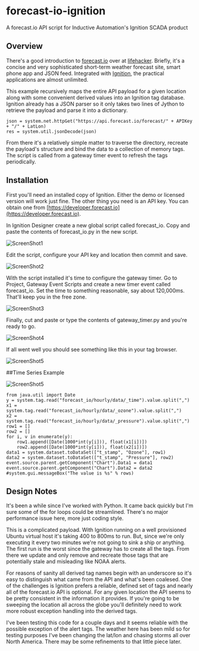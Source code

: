 # forecast-io-ignition
A forecast.io API script for Inductive Automation's Ignition SCADA product
## Overview
There's a good introduction to [forecast.io](http://forecast.io) over at [lifehacker](http://lifehacker.com/5992542/forecastio-delivers-a-useful-animated-weather-report-for-your-location-all-on-one-page). Briefly, it's a concise and very sophisticated short-term weather forecast site, smart phone app and JSON feed. Integrated with [Ignition](https://inductiveautomation.com/), the practical applications are almost unlimited.

This example recursively maps the entire API payload for a given location along with some convenient derived values into an Ignition tag database. Ignition already has a JSON parser so it only takes two lines of Jython to retrieve the payload and parse it into a dictionary.

```
json = system.net.httpGet("https://api.forecast.io/forecast/" + APIKey + "/" + LatLon)
res = system.util.jsonDecode(json)
```
From there it's a relatively simple matter to traverse the directory, recreate the payload's structure and bind the data to a collection of memory tags. The script is called from a gateway timer event to refresh the tags periodically.

## Installation
First you'll need an installed copy of Ignition. Either the demo or licensed version will work just fine. The other thing you need is an API key. You can obtain one from [https://developer.forecast.io](https://developer.forecast.io). 

In Ignition Designer create a new global script called forecast_io. Copy and paste the contents of forecast_io.py in the new script.

![ScreenShot1](/images/ScreenShot1.jpg)

Edit the script, configure your API key and location then commit and save. 

![ScreenShot2](/images/ScreenShot2.jpg)

With the script installed it's time to configure the gateway timer. Go to Project, Gateway Event Scripts and create a new timer event called forecast_io. Set the time to something reasonable, say about 120,000ms. That'll keep you in the free zone. 

![ScreenShot3](/images/ScreenShot3.jpg)

Finally, cut and paste or type the contents of gateway_timer.py and you're ready to go.

![ScreenShot4](/images/ScreenShot4.jpg)

If all went well you should see something like this in your tag browser.

![ScreenShot5](/images/ScreenShot5.jpg)

##Time Series Example

![ScreenShot5](/images/ScreenShot6.jpg)

```
from java.util import Date
y = system.tag.read("forecast_io/hourly/data/_time").value.split(",")
x1 = system.tag.read("forecast_io/hourly/data/_ozone").value.split(",")
x2 = system.tag.read("forecast_io/hourly/data/_pressure").value.split(",")
row1 = []
row2 = []
for i, v in enumerate(y):	
	row1.append([Date(1000*int(y[i])), float(x1[i])])
	row2.append([Date(1000*int(y[i])), float(x2[i])])
data1 = system.dataset.toDataSet(["t_stamp", "Ozone"], row1)	
data2 = system.dataset.toDataSet(["t_stamp", "Pressure"], row2)	
event.source.parent.getComponent("Chart").Data1 = data1
event.source.parent.getComponent("Chart").Data2 = data2
#system.gui.messageBox("The value is %s" % rows)
```

## Design Notes
It's been a while since I've worked with Python. It came back quickly but I'm sure some of the for loops could be streamlined. There's no major performance issue here, more just coding style.

This is a complicated payload. With Ignition running on a well provisioned Ubuntu virtual host it's taking 400 to 800ms to run. But, since we're only executing it every two minutes we're not going to sink a ship or anything. The first run is the worst since the gateway has to create all the tags. From there we update and only remove and recreate those tags that are potentially stale and misleading like NOAA alerts.

For reasons of sanity all derived tag names begin with an underscore so it's easy to distinguish what came from the API and what's been coalesed. One of the challenges is Ignition prefers a reliable, defined set of tags and nearly all of the forecast.io API is optional. For any given location the API seems to be pretty consistent in the information it provides. If you're going to be sweeping the location all across the globe you'll definitely need to work more robust exception handling into the derived tags.

I've been testing this code for a couple days and it seems reliable with the possible exception of the alert tags.  The weather here has been mild so for testing purposes I've been changing the lat/lon and chasing storms all over North America. There may be some refinements to that little piece later.
